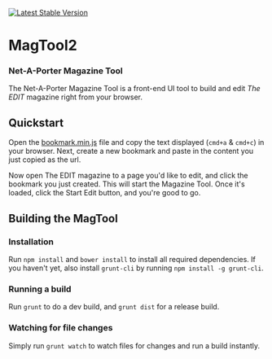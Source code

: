 <!-- header start -->
[![Latest Stable Version](https://img.shields.io/github/release/NAPWebProductionEditTeam/MagTool2.svg)]()

# MagTool2
### Net-A-Porter Magazine Tool
<!-- header end -->

The Net-A-Porter Magazine Tool is a front-end UI tool to build and edit *The EDIT* magazine right from your browser.

## Quickstart

Open the [bookmark.min.js](http://staging.net-a-porter.com/alfresco/nap/webAssets/magazine/_shared/contents/MagTool/js/bookmark.min.js?v=0.0.0) file and copy the text displayed (`cmd+a` & `cmd+c`) in your browser. Next, create a new bookmark and paste in the content you just copied as the url.

Now open The EDIT magazine to a page you'd like to edit, and click the bookmark you just created. This will start the Magazine Tool. Once it's loaded, click the Start Edit button, and you're good to go.

## Building the MagTool

### Installation

Run `npm install` and `bower install` to install all required dependencies.
If you haven't yet, also install `grunt-cli` by running `npm install -g grunt-cli`.

### Running a build

Run `grunt` to do a dev build, and `grunt dist` for a release build.

### Watching for file changes

Simply run `grunt watch` to watch files for changes and run a build instantly.
